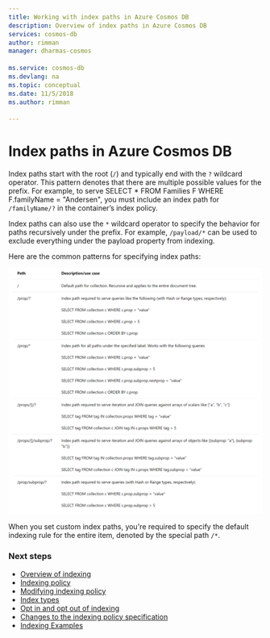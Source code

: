 ```yaml
---
title: Working with index paths in Azure Cosmos DB
description: Overview of index paths in Azure Cosmos DB
services: cosmos-db
author: rimman
manager: dharmas-cosmos

ms.service: cosmos-db
ms.devlang: na
ms.topic: conceptual
ms.date: 11/5/2018
ms.author: rimman

---
```


# Index paths in Azure Cosmos DB

Index paths start with the root (`/`) and typically end with the `?` wildcard operator. This pattern denotes that there are multiple possible values for the prefix. For example, to serve SELECT * FROM Families F WHERE F.familyName = "Andersen", you must include an index path for `/familyName/?` in the container’s index policy.

Index paths can also use the `*` wildcard operator to specify the behavior for paths recursively under the prefix. For example, `/payload/*` can be used to exclude everything under the payload property from indexing.

Here are the common patterns for specifying index paths:

![Index paths examples](./media/indexing/index-paths-patterns.png)

When you set custom index paths, you're required to specify the default indexing rule for the entire item, denoted by the special path `/*`.

### Next steps

- [Overview of indexing](TBD)
- [Indexing policy](TBD)
- [Modifying indexing policy](TBD)
- [Index types](TBD)
- [Opt in and opt out of indexing](TBD)
- [Changes to the indexing policy specification](TBD)
- [Indexing Examples](TBD)
